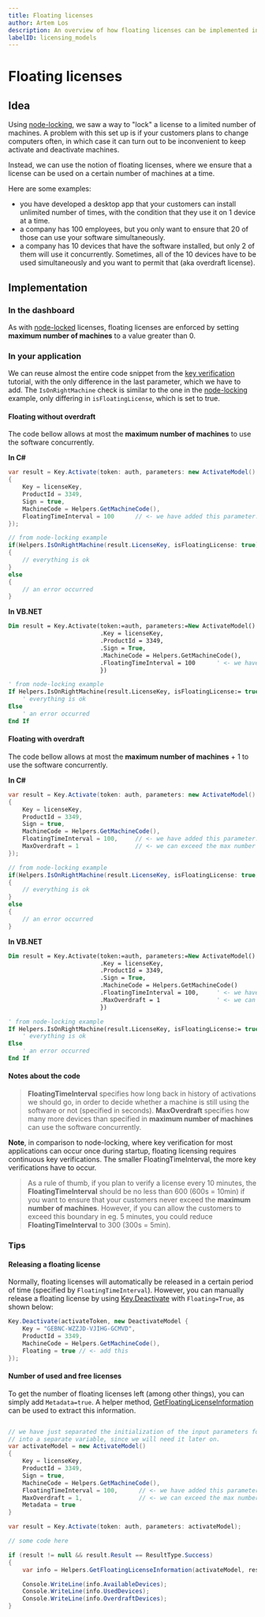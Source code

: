 ```yaml
---
title: Floating licenses
author: Artem Los
description: An overview of how floating licenses can be implemented in Cryptolens
labelID: licensing_models
---
```


# Floating licenses

## Idea
Using [node-locking](/licensing-models/node-locked), we saw a way to "lock" a license to a limited number of machines. A problem with this set up is if your customers plans to change computers often, in which case it can turn out to be inconvenient to keep activate and deactivate machines.

Instead, we can use the notion of floating licenses, where we ensure that a license can be used on a certain number of machines at a time. 

Here are some examples:

* you have developed a desktop app that your customers can install unlimited number of times, with the condition that they use it on 1 device at a time.
* a company has 100 employees, but you only want to ensure that 20 of those can use your software simultaneously.
* a company has 10 devices that have the software installed, but only 2 of them will use it concurrently. Sometimes, all of the 10 devices have to be used simultaneously and you want to permit that (aka overdraft license).

## Implementation

### In the dashboard
As with [node-locked](/licensing-models/node-locked) licenses, floating licenses are enforced by setting **maximum number of machines** to a value greater than 0.

### In your application

We can reuse almost the entire code snippet from the [key verification](/examples/key-verification) tutorial, with the only difference in the last parameter, which we have to add. The `IsOnRightMachine` check is similar to the one in the [node-locking](/licensing-models/node-locking) example, only differing in `isFloatingLicense`, which is set to true. 

#### Floating without overdraft

The code bellow allows at most the **maximum number of machines** to use the software concurrently.

**In C#**
```cs
var result = Key.Activate(token: auth, parameters: new ActivateModel()
{
    Key = licenseKey,
    ProductId = 3349,
    Sign = true,
    MachineCode = Helpers.GetMachineCode(),
    FloatingTimeInterval = 100      // <- we have added this parameter.
});

// from node-locking example
if(Helpers.IsOnRightMachine(result.LicenseKey, isFloatingLicense: true))) 
{
    // everything is ok
}
else
{
    // an error occurred
} 
```

**In VB.NET**
```vb
Dim result = Key.Activate(token:=auth, parameters:=New ActivateModel() With {
                          .Key = licenseKey,
                          .ProductId = 3349,
                          .Sign = True,
                          .MachineCode = Helpers.GetMachineCode(),
                          .FloatingTimeInterval = 100      ' <- we have added this parameter.
                          })

' from node-locking example
If Helpers.IsOnRightMachine(result.LicenseKey, isFloatingLicense:= true) Then
    ' everything is ok
Else
    ' an error occurred
End If
```

#### Floating with overdraft
The code bellow allows at most the **maximum number of machines** + 1 to use the software concurrently.

**In C#**

```cs
var result = Key.Activate(token: auth, parameters: new ActivateModel()
{
    Key = licenseKey,
    ProductId = 3349,
    Sign = true,
    MachineCode = Helpers.GetMachineCode(),
    FloatingTimeInterval = 100,     // <- we have added this parameter.
    MaxOverdraft = 1                // <- we can exceed the max number of machines by one.
});

// from node-locking example
if(Helpers.IsOnRightMachine(result.LicenseKey, isFloatingLicense: true, allowOverdraft: true))) 
{
    // everything is ok
}
else
{
    // an error occurred
} 
```

**In VB.NET**
```vb
Dim result = Key.Activate(token:=auth, parameters:=New ActivateModel() With {
                          .Key = licenseKey,
                          .ProductId = 3349,
                          .Sign = True,
                          .MachineCode = Helpers.GetMachineCode()
                          .FloatingTimeInterval = 100,     ' <- we have added this parameter.
                          .MaxOverdraft = 1                ' <- we can exceed the max number of machines by one.
                          })

' from node-locking example
If Helpers.IsOnRightMachine(result.LicenseKey, isFloatingLicense:= true, allowOverdraft:= true) Then
    ' everything is ok
Else
    ' an error occurred
End If
```

#### Notes about the code

> **FloatingTimeInterval** specifies how long back in history of activations we should go, in order to decide whether a
machine is still using the software or not (specified in seconds). **MaxOverdraft** specifies how many more devices than
specified in **maximum number of machines** can use the software concurrently.

**Note**, in comparison to node-locking, where key verification for most applications can occur once during startup, floating licensing requires continuous key verifications. The smaller FloatingTimeInterval, the more key verifications have to occur.

> As a rule of thumb, if you plan to verify a license every 10 minutes, the **FloatingTimeInterval** should be no less than 600 (600s = 10min) if you want to ensure that your customers never exceed the **maximum number of machines**. However, if you can allow the customers to exceed this boundary in eg. 5 minutes, you could reduce **FloatingTimeInterval**  to 300 (300s = 5min).

### Tips

#### Releasing a floating license
Normally, floating licenses will automatically be released in a certain period of time (specified by `FloatingTimeInterval`). However, you can manually release a floating license by using [Key.Deactivate](https://help.cryptolens.io/api/dotnet/api/SKM.V3.Methods.Key.html?#SKM_V3_Methods_Key_Deactivate_System_String_SKM_V3_Models_DeactivateModel_) with `Floating=True`, as shown below:

```cs
Key.Deactivate(activateToken, new DeactivateModel { 
    Key = "GEBNC-WZZJD-VJIHG-GCMVD", 
    ProductId = 3349, 
    MachineCode = Helpers.GetMachineCode(),
    Floating = true // <- add this
});
```

#### Number of used and free licenses

To get the number of floating licenses left (among other things), you can simply add `Metadata=true`.
A helper method, [GetFloatingLicenseInformation](https://help.cryptolens.io/api/dotnet/api/SKM.V3.Methods.Helpers.html#SKM_V3_Methods_Helpers_GetFloatingLicenseInformation_SKM_V3_Models_ActivateModel_SKM_V3_Models_KeyInfoResult_) can be used to extract this information.

```cs

// we have just separated the initialization of the input parameters for activate
// into a separate variable, since we will need it later on.
var activateModel = new ActivateModel()
{
    Key = licenseKey,
    ProductId = 3349,
    Sign = true,
    MachineCode = Helpers.GetMachineCode(),
    FloatingTimeInterval = 100,      // <- we have added this parameter.
    MaxOverdraft = 1,                // <- we can exceed the max number of machines by one.
    Metadata = true
}

var result = Key.Activate(token: auth, parameters: activateModel);

// some code here

if (result != null && result.Result == ResultType.Success)
{
    var info = Helpers.GetFloatingLicenseInformation(activateModel, result);

    Console.WriteLine(info.AvailableDevices);
    Console.WriteLine(info.UsedDevices);
    Console.WriteLine(info.OverdraftDevices);
}
```


